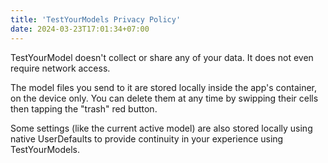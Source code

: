 ```yaml
---
title: 'TestYourModels Privacy Policy'
date: 2024-03-23T17:01:34+07:00
---
```


TestYourModel doesn't collect or share any of your data. 
It does not even require network access.

The model files you send to it are stored locally inside the app's container, on the device only.
You can delete them at any time by swipping their cells then tapping the "trash" red button.

Some settings (like the current active model) are also stored locally using native UserDefaults 
to provide continuity in your experience using TestYourModels.